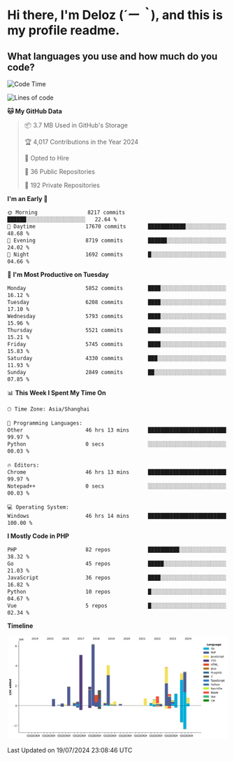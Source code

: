 # **Hi there, I'm Deloz (*´ー｀*), and this is my profile readme.**

## **What languages you use and how much do you code?**

<!--START_SECTION:waka-->
![Code Time](http://img.shields.io/badge/Code%20Time-4%2C455%20hrs%2018%20mins-blue)

![Lines of code](https://img.shields.io/badge/From%20Hello%20World%20I%27ve%20Written-41.2%20million%20lines%20of%20code-blue)

**🐱 My GitHub Data** 

> 📦 3.7 MB Used in GitHub's Storage 
 > 
> 🏆 4,017 Contributions in the Year 2024
 > 
> 💼 Opted to Hire
 > 
> 📜 36 Public Repositories 
 > 
> 🔑 192 Private Repositories 
 > 
**I'm an Early 🐤** 

```text
🌞 Morning                8217 commits        ██████░░░░░░░░░░░░░░░░░░░   22.64 % 
🌆 Daytime                17670 commits       ████████████░░░░░░░░░░░░░   48.68 % 
🌃 Evening                8719 commits        ██████░░░░░░░░░░░░░░░░░░░   24.02 % 
🌙 Night                  1692 commits        █░░░░░░░░░░░░░░░░░░░░░░░░   04.66 % 
```
📅 **I'm Most Productive on Tuesday** 

```text
Monday                   5852 commits        ████░░░░░░░░░░░░░░░░░░░░░   16.12 % 
Tuesday                  6208 commits        ████░░░░░░░░░░░░░░░░░░░░░   17.10 % 
Wednesday                5793 commits        ████░░░░░░░░░░░░░░░░░░░░░   15.96 % 
Thursday                 5521 commits        ████░░░░░░░░░░░░░░░░░░░░░   15.21 % 
Friday                   5745 commits        ████░░░░░░░░░░░░░░░░░░░░░   15.83 % 
Saturday                 4330 commits        ███░░░░░░░░░░░░░░░░░░░░░░   11.93 % 
Sunday                   2849 commits        ██░░░░░░░░░░░░░░░░░░░░░░░   07.85 % 
```


📊 **This Week I Spent My Time On** 

```text
🕑︎ Time Zone: Asia/Shanghai

💬 Programming Languages: 
Other                    46 hrs 13 mins      █████████████████████████   99.97 % 
Python                   0 secs              ░░░░░░░░░░░░░░░░░░░░░░░░░   00.03 % 

🔥 Editors: 
Chrome                   46 hrs 13 mins      █████████████████████████   99.97 % 
Notepad++                0 secs              ░░░░░░░░░░░░░░░░░░░░░░░░░   00.03 % 

💻 Operating System: 
Windows                  46 hrs 14 mins      █████████████████████████   100.00 % 
```

**I Mostly Code in PHP** 

```text
PHP                      82 repos            ██████████░░░░░░░░░░░░░░░   38.32 % 
Go                       45 repos            █████░░░░░░░░░░░░░░░░░░░░   21.03 % 
JavaScript               36 repos            ████░░░░░░░░░░░░░░░░░░░░░   16.82 % 
Python                   10 repos            █░░░░░░░░░░░░░░░░░░░░░░░░   04.67 % 
Vue                      5 repos             █░░░░░░░░░░░░░░░░░░░░░░░░   02.34 % 
```



**Timeline**

![Lines of Code chart](https://raw.githubusercontent.com/deloz/deloz/main/assets/bar_graph.png)


 Last Updated on 19/07/2024 23:08:46 UTC
<!--END_SECTION:waka-->
